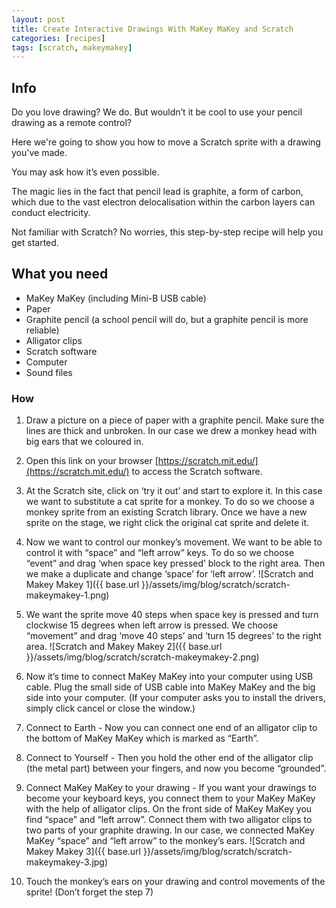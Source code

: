 ```yaml
---
layout: post
title: Create Interactive Drawings With MaKey MaKey and Scratch
categories: [recipes]
tags: [scratch, makeymakey]
---
```




## Info
Do you love drawing? We do. But wouldn’t it be cool to use your pencil drawing as a remote control?

Here we're going to show you how to move a Scratch sprite with a drawing you've made.

You may ask how it’s even possible.

The magic lies in the fact that pencil lead is graphite, a form of carbon, which due to the vast electron delocalisation within the carbon layers can conduct electricity.

Not familiar with Scratch? No worries, this step-by-step recipe will help you get started.

## What you need
- MaKey MaKey (including Mini-B USB cable)
- Paper
- Graphite pencil (a school pencil will do, but a graphite pencil is more reliable)
- Alligator clips
- Scratch software
- Computer
- Sound files


### How
1. Draw a picture on a piece of paper with a graphite pencil. Make sure the lines are thick and unbroken. In our case we drew a monkey head with big ears that we coloured in.
2. Open this link on your browser [https://scratch.mit.edu/](https://scratch.mit.edu/) to access the Scratch software.
3. At the Scratch site, click on ‘try it out’ and start to explore it. In this case we want to substitute a cat sprite for a monkey. To do so we choose a monkey sprite from an existing Scratch library.  Once we have a new sprite on the stage, we right click the original cat sprite and delete it.
4. Now we want to control our monkey’s movement. We want to be able to control it with “space” and “left arrow” keys.  To do so we choose “event” and drag ‘when space key pressed’ block to the right area. Then we make a duplicate and change ‘space’ for ‘left arrow’.
![Scratch and Makey Makey 1]({{ base.url }}/assets/img/blog/scratch/scratch-makeymakey-1.png)

5. We want the sprite move 40 steps when space key is pressed and turn clockwise 15 degrees when left arrow is pressed. We choose “movement” and drag ‘move 40 steps’ and ‘turn 15 degrees’ to the right area.
![Scratch and Makey Makey 2]({{ base.url }}/assets/img/blog/scratch/scratch-makeymakey-2.png)

6. Now it’s time to connect MaKey MaKey into your computer using USB cable. Plug the small side of USB cable into MaKey MaKey and the big side into your computer. (If your computer asks you to install the drivers, simply click cancel or close the window.)
7. Connect to Earth - Now you can connect one end of an alligator clip to the bottom of MaKey MaKey which is marked as “Earth”.
8. Connect to Yourself - Then you hold the other end of the alligator clip (the metal part) between your fingers, and now you become “grounded”.
9. Connect MaKey MaKey to your drawing - If you want your drawings to become your keyboard keys, you connect them to your MaKey MaKey with the help of alligator clips. On the front side of MaKey MaKey you find “space” and “left arrow”. Connect them with two alligator clips to two parts of your graphite drawing. In our case, we connected MaKey MaKey “space” and “left arrow” to the monkey’s ears.
![Scratch and Makey Makey 3]({{ base.url }}/assets/img/blog/scratch/scratch-makeymakey-3.jpg)

10. Touch the monkey’s ears on your drawing and control movements of the sprite! (Don’t forget the step 7)
